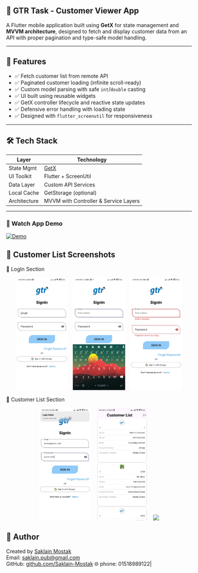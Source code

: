 ## 📱 GTR Task - Customer Viewer App

A Flutter mobile application built using **GetX** for state management and **MVVM architecture**, designed to fetch and display customer data from an API with proper pagination and type-safe model handling.

---

## 🚀 Features

- ✅ Fetch customer list from remote API
- ✅ Paginated customer loading (infinite scroll-ready)
- ✅ Custom model parsing with safe `int`/`double` casting
- ✅ UI built using reusable widgets
- ✅ GetX controller lifecycle and reactive state updates
- ✅ Defensive error handling with loading state
- ✅ Designed with `flutter_screenutil` for responsiveness

---

## 🛠️ Tech Stack

| Layer        | Technology               |
|--------------|---------------------------|
| State Mgmt   | [GetX](https://pub.dev/packages/get) |
| UI Toolkit   | Flutter + ScreenUtil      |
| Data Layer   | Custom API Services       |
| Local Cache  | GetStorage (optional)     |
| Architecture | MVVM with Controller & Service Layers |

---


### 🎥 Watch App Demo

[![Demo](https://img.youtube.com/vi/tc0kY3rGMDA/0.jpg)](https://youtube.com/shorts/tc0kY3rGMDA?si=yYJZtcNxczMphGZw)





## 📸 Customer List Screenshots

 🔹 LogIn Section

<p align="center">
  <img src="assets/images/loginpage.png" width="28%" style="margin-right:10px;" />
  <img src="assets/images/texfueldtap.png" width="28%" style="margin-right:10px;" />
  <img src="assets/images/validation.png" width="28%" />
</p>

 🔹 Customer List Section
 
<p align="center">
  <img src="assets/images/withoutusercredintial.png" width="28%" style="margin-right:10px;" />
  <img src="assets/images/customerlist2.png" width="28%" style="margin-right:10px;" />
  <img src="assets/images/customerlist1.png" width="28%" />
</p>




## 🙋 Author
  Created by [Saklain Mostak](https://www.linkedin.com/in/saklain-mostak-3809b4230/)  
  Email: [saklain.pub@gmail.com](mailto:saklain.pub@gmail.com)  
  GitHub: [github.com/Saklain-Mostak](https://github.com/Saklain-Mostak)
🌐 phone: 01518989122|

